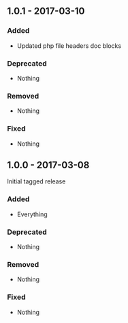 ## 1.0.1 - 2017-03-10

### Added
* Updated php file headers doc blocks

### Deprecated
* Nothing

### Removed
* Nothing

### Fixed
* Nothing


## 1.0.0 - 2017-03-08

Initial tagged release

### Added
* Everything

### Deprecated
* Nothing

### Removed
* Nothing

### Fixed
* Nothing
